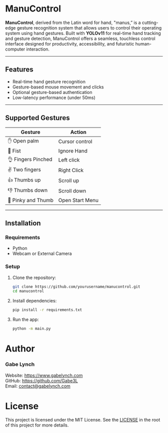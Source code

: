 # ManuControl

**ManuControl**, derived from the Latin word for hand, "manus,” is a cutting-edge gesture recognition system that allows users to control their operating system using hand gestures. Built with **YOLOv11** for real-time hand tracking and gesture detection, ManuControl offers a seamless, touchless control interface designed for productivity, accessibility, and futuristic human-computer interaction.

---

## Features

- Real-time hand gesture recognition
- Gesture-based mouse movement and clicks
- Optional gesture-based authentication
- Low-latency performance (under 50ms)

---

## Supported Gestures

| Gesture            | Action          |
| ------------------ | --------------- |
| ✋ Open palm       | Cursor control  |
| 👊 Fist            | Ignore Hand     |
| 👌 Fingers Pinched | Left click      |
| ✌️ Two fingers     | Right Click     |
| 👍 Thumbs up       | Scroll up       |
| 👎 Thumbs down     | Scroll down     |
| 🤙 Pinky and Thumb | Open Start Menu |

---

## Installation

### Requirements

- Python
- Webcam or External Camera

### Setup

1. Clone the repository:

   ```bash
   git clone https://github.com/yourusername/manucontrol.git
   cd manucontrol
   ```

2. Install dependencies:

   ```bash
   pip install -r requirements.txt
   ```

3. Run the app:
   ```bash
   python -m main.py
   ```

# Author

### Gabe Lynch

Website: https://www.gabelynch.com \
GitHub: https://github.com/Gabe3L \
Email: contact@gabelynch.com

# License

This project is licensed under the MIT License. See the [LICENSE](LICENSE) in the root of this project for more details.
